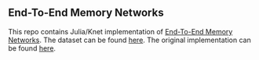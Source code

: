 ## End-To-End Memory Networks
This repo contains Julia/Knet implementation of [End-To-End Memory Networks](http://arxiv.org/abs/1503.08895). The dataset can be found [here](http://fb.ai/babi). The original implementation can be found [here](https://github.com/facebook/MemNN).
